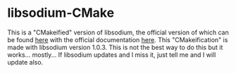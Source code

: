 libsodium-CMake
============

This is a "CMakeified" version of libsodium, the official version of which can be found [here](https://github.com/jedisct1/libsodium) with the official documentation [here](https://download.libsodium.org/doc/).
This "CMakeification" is made with libsodium version 1.0.3. This is not the best way to do this but it works... mostly... If libsodium updates and I miss it, just tell me and I will update also.